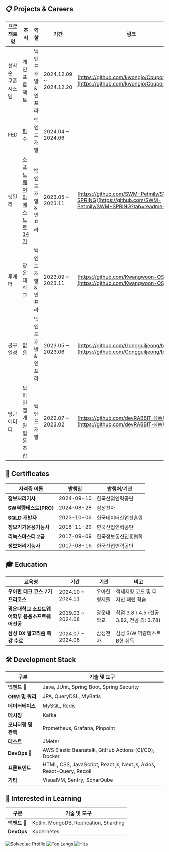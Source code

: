 ## 📋 Projects & Careers  

| **프로젝트명**             | **조직**                    | **역할**                 | **기간**              | **링크**                                                    |
|----------------------------|-----------------------------|--------------------------|---------------------------|-------------------------------------------------------------|
| 선착순 쿠폰 시스템         | 개인 프로젝트               | 백엔드 개발 & 인프라     | 2024.12.09 ~ 2024.12.20     | [https://github.com/kwongio/CouponSystem](https://github.com/kwongio/CouponSystem) |
| FED                        | [파수](https://www.fasoo.com/about-us) | 백엔드 개발            | 2024.04 ~ 2024.06     | |
| 펫밀리                     | [소프트웨어 마에스트로 14기](https://www.swmaestro.org/sw/main/main.do) | 백엔드 개발 & 인프라 | 2023.05 ~ 2023.11     | [https://github.com/SWM-Petmily/SWM-SPRING](https://github.com/SWM-Petmily/SWM-SPRING?tab=readme-ov-file) |
| 투게더                     | 광운대학교                 | 백엔드 개발 & 인프라     | 2023.09 ~ 2023.11     | [https://github.com/Kwangwoon-OSS](https://github.com/Kwangwoon-OSS) |
| 공구일정                   | 없음                       | 백엔드 개발 & 인프라     | 2023.05 ~ 2023.06     | [https://github.com/Gongguiljeong/backend](https://github.com/Gongguiljeong/backend) |
| 당근에디터                 | 모바일앱개발협동조합       | 백엔드 개발             | 2022.07 ~ 2023.02     | [https://github.com/devRABBIT-KWU](https://github.com/devRABBIT-KWU) |



## 🏅 Certificates  

| 자격증 이름                | 발행일       | 발행처/기관               |
|----------------------------|--------------|---------------------------|
| **정보처리기사**            | 2024-09-10   | 한국산업인력공단          |
| **SW역량테스트(PRO)**       | 2024-08-28   | 삼성전자                 |
| **SQLD 개발자**             | 2023-10-06   | 한국데이터산업진흥원      |
| **정보기기운용기능사**       | 2018-11-29   | 한국산업인력공단          | 
| **리눅스마스터 2급**         | 2017-09-09   | 한국정보통신진흥협회      |
| **정보처리기능사**           | 2017-08-16   | 한국산업인력공단          |



## 🎓 Education  

| 교육명                                  | 기간                | 기관                     | 비고                                     |
|-----------------------------------------|---------------------|--------------------------|------------------------------------------|
| **우아한 테크 코스 7기 프리코스** | 2024.10 ~ 2024.11 | 우아한형제들 |객체지향 코드 및 디자인 패턴 학습|
| **광운대학교 소프트웨어학부 응용소프트웨어전공** | 2019.03 ~ 2024.08  | 광운대학교 |학점 3.8 / 4.5 (전공 3.82, 전공 외: 3.78) |
| **삼성 DX 알고리즘 특강 수료**              | 2024.07 ~ 2024.08 | 삼성전자 |삼성 S/W 역량테스트 B형 취득|


## 🛠 Development Stack  

| **구분**                | **기술 및 도구**                                                                   |
|-------------------------|-----------------------------------------------------------------------------------|
| **백엔드** 🌟          | Java, JUnit, Spring Boot, Spring Security                                         |
| **ORM 및 쿼리**         | JPA, QueryDSL, MyBatis                                                           |
| **데이터베이스**         | MySQL, Redis                                                                     |
| **메시징**              | Kafka                                                                            |
| **모니터링 및 관측**     | Prometheus, Grafana, Pinpoint                                                    |
| **테스트**              | JMeter                                                                           |
| **DevOps** 🌟          | AWS Elastic Beanstalk, GitHub Actions (CI/CD), Docker                            |
| **프론트엔드**          | HTML, CSS, JavaScript, React.js, Next.js, Axios, React-Query, Recoil             |
| **기타**                | VisualVM, Sentry, SonarQube                                                      |



## 🌱 Interested in Learning  

| **구분**           | **기술 및 도구**                                                   |
|--------------------|----------------------------------------------------------------|
| **백엔드** 🌟      | Kotlin, MongoDB, Replication, Sharding                        |
| **DevOps**         | Kubernetes                                                   |

[![Solved.ac Profile](http://mazassumnida.wtf/api/v2/generate_badge?boj=rldh1111)](https://solved.ac/rldh1111/)  ![Top Langs](https://github-readme-stats.vercel.app/api/top-langs/?username=kwongio&layout=compact)  [![Hits](https://hits.seeyoufarm.com/api/count/incr/badge.svg?url=https%3A%2F%2Fgithub.com%2Fkwongio&count_bg=%2379C83D&title_bg=%23555555&icon=&icon_color=%23E7E7E7&title=hits&edge_flat=false)](https://hits.seeyoufarm.com)
